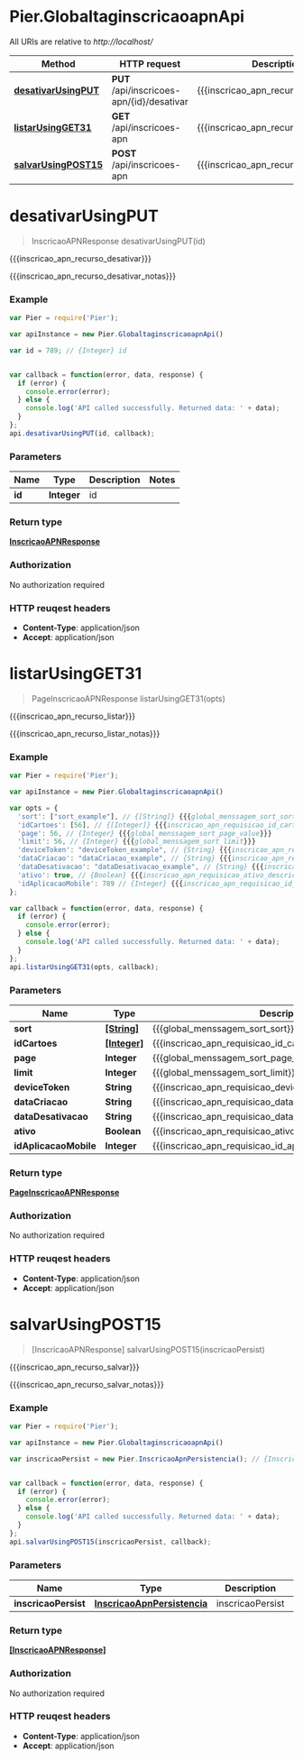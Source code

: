# Pier.GlobaltaginscricaoapnApi

All URIs are relative to *http://localhost/*

Method | HTTP request | Description
------------- | ------------- | -------------
[**desativarUsingPUT**](GlobaltaginscricaoapnApi.md#desativarUsingPUT) | **PUT** /api/inscricoes-apn/{id}/desativar | {{{inscricao_apn_recurso_desativar}}}
[**listarUsingGET31**](GlobaltaginscricaoapnApi.md#listarUsingGET31) | **GET** /api/inscricoes-apn | {{{inscricao_apn_recurso_listar}}}
[**salvarUsingPOST15**](GlobaltaginscricaoapnApi.md#salvarUsingPOST15) | **POST** /api/inscricoes-apn | {{{inscricao_apn_recurso_salvar}}}


<a name="desativarUsingPUT"></a>
# **desativarUsingPUT**
> InscricaoAPNResponse desativarUsingPUT(id)

{{{inscricao_apn_recurso_desativar}}}

{{{inscricao_apn_recurso_desativar_notas}}}

### Example
```javascript
var Pier = require('Pier');

var apiInstance = new Pier.GlobaltaginscricaoapnApi()

var id = 789; // {Integer} id


var callback = function(error, data, response) {
  if (error) {
    console.error(error);
  } else {
    console.log('API called successfully. Returned data: ' + data);
  }
};
api.desativarUsingPUT(id, callback);
```

### Parameters

Name | Type | Description  | Notes
------------- | ------------- | ------------- | -------------
 **id** | **Integer**| id | 

### Return type

[**InscricaoAPNResponse**](InscricaoAPNResponse.md)

### Authorization

No authorization required

### HTTP reuqest headers

 - **Content-Type**: application/json
 - **Accept**: application/json

<a name="listarUsingGET31"></a>
# **listarUsingGET31**
> PageInscricaoAPNResponse listarUsingGET31(opts)

{{{inscricao_apn_recurso_listar}}}

{{{inscricao_apn_recurso_listar_notas}}}

### Example
```javascript
var Pier = require('Pier');

var apiInstance = new Pier.GlobaltaginscricaoapnApi()

var opts = { 
  'sort': ["sort_example"], // {[String]} {{{global_menssagem_sort_sort}}}
  'idCartoes': [56], // {[Integer]} {{{inscricao_apn_requisicao_id_cartoes_descricao}}}
  'page': 56, // {Integer} {{{global_menssagem_sort_page_value}}}
  'limit': 56, // {Integer} {{{global_menssagem_sort_limit}}}
  'deviceToken': "deviceToken_example", // {String} {{{inscricao_apn_requisicao_device_token_descricao}}}
  'dataCriacao': "dataCriacao_example", // {String} {{{inscricao_apn_requisicao_data_criacao_descricao}}}
  'dataDesativacao': "dataDesativacao_example", // {String} {{{inscricao_apn_requisicao_data_desativacao_descricao}}}
  'ativo': true, // {Boolean} {{{inscricao_apn_requisicao_ativo_descricao}}}
  'idAplicacaoMobile': 789 // {Integer} {{{inscricao_apn_requisicao_id_aplicacao_mobile_descricao}}}
};

var callback = function(error, data, response) {
  if (error) {
    console.error(error);
  } else {
    console.log('API called successfully. Returned data: ' + data);
  }
};
api.listarUsingGET31(opts, callback);
```

### Parameters

Name | Type | Description  | Notes
------------- | ------------- | ------------- | -------------
 **sort** | [**[String]**](String.md)| {{{global_menssagem_sort_sort}}} | [optional] 
 **idCartoes** | [**[Integer]**](Integer.md)| {{{inscricao_apn_requisicao_id_cartoes_descricao}}} | [optional] 
 **page** | **Integer**| {{{global_menssagem_sort_page_value}}} | [optional] 
 **limit** | **Integer**| {{{global_menssagem_sort_limit}}} | [optional] 
 **deviceToken** | **String**| {{{inscricao_apn_requisicao_device_token_descricao}}} | [optional] 
 **dataCriacao** | **String**| {{{inscricao_apn_requisicao_data_criacao_descricao}}} | [optional] 
 **dataDesativacao** | **String**| {{{inscricao_apn_requisicao_data_desativacao_descricao}}} | [optional] 
 **ativo** | **Boolean**| {{{inscricao_apn_requisicao_ativo_descricao}}} | [optional] 
 **idAplicacaoMobile** | **Integer**| {{{inscricao_apn_requisicao_id_aplicacao_mobile_descricao}}} | [optional] 

### Return type

[**PageInscricaoAPNResponse**](PageInscricaoAPNResponse.md)

### Authorization

No authorization required

### HTTP reuqest headers

 - **Content-Type**: application/json
 - **Accept**: application/json

<a name="salvarUsingPOST15"></a>
# **salvarUsingPOST15**
> [InscricaoAPNResponse] salvarUsingPOST15(inscricaoPersist)

{{{inscricao_apn_recurso_salvar}}}

{{{inscricao_apn_recurso_salvar_notas}}}

### Example
```javascript
var Pier = require('Pier');

var apiInstance = new Pier.GlobaltaginscricaoapnApi()

var inscricaoPersist = new Pier.InscricaoApnPersistencia(); // {InscricaoApnPersistencia} inscricaoPersist


var callback = function(error, data, response) {
  if (error) {
    console.error(error);
  } else {
    console.log('API called successfully. Returned data: ' + data);
  }
};
api.salvarUsingPOST15(inscricaoPersist, callback);
```

### Parameters

Name | Type | Description  | Notes
------------- | ------------- | ------------- | -------------
 **inscricaoPersist** | [**InscricaoApnPersistencia**](InscricaoApnPersistencia.md)| inscricaoPersist | 

### Return type

[**[InscricaoAPNResponse]**](InscricaoAPNResponse.md)

### Authorization

No authorization required

### HTTP reuqest headers

 - **Content-Type**: application/json
 - **Accept**: application/json

